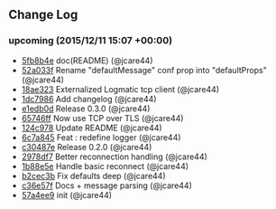 ## Change Log

### upcoming (2015/12/11 15:07 +00:00)
- [5fb8b4e](https://github.com/jcare44/node-logmatic/commit/5fb8b4e85aa7e7432ecd6d9fd208ad84322d2f4a) doc(README) (@jcare44)
- [52a033f](https://github.com/jcare44/node-logmatic/commit/52a033f9f4c271e6dd925e0d97c1e386aad0e0e6) Rename "defaultMessage" conf prop into "defaultProps" (@jcare44)
- [18ae323](https://github.com/jcare44/node-logmatic/commit/18ae323a85d24e5a2bb81211b17d54ccdb320485) Externalized Logmatic tcp client (@jcare44)
- [1dc7986](https://github.com/jcare44/node-logmatic/commit/1dc798603adc0c0dc08133814f076d3919e7bfb5) Add changelog (@jcare44)
- [e1edb0d](https://github.com/jcare44/node-logmatic/commit/e1edb0db6328ecdd4405d0ac753713ab642524af) Release 0.3.0 (@jcare44)
- [65746ff](https://github.com/jcare44/node-logmatic/commit/65746ff2d3e7efd8dc514fb76f5542ab25c090c1) Now use TCP over TLS (@jcare44)
- [124c978](https://github.com/jcare44/node-logmatic/commit/124c97827b4404340979467262d1e8db3209c213) Update README (@jcare44)
- [6c7a845](https://github.com/jcare44/node-logmatic/commit/6c7a845c7d439bdb84e6fa1eaf9df56b53ba1574) Feat : redefine logger (@jcare44)
- [c30487e](https://github.com/jcare44/node-logmatic/commit/c30487e7de8493c618aa05d7fabc9d86c121ab76) Release 0.2.0 (@jcare44)
- [2978df7](https://github.com/jcare44/node-logmatic/commit/2978df79abcaa63a51a6b7048888d20ae88d8e7c) Better reconnection handling (@jcare44)
- [1b88e5e](https://github.com/jcare44/node-logmatic/commit/1b88e5eeefdd73d1b19f58e36910621b29ef0444) Handle basic reconnect (@jcare44)
- [b2cec3b](https://github.com/jcare44/node-logmatic/commit/b2cec3bb87e073f47b1352dce571ce7e61d777ba) Fix defaults deep (@jcare44)
- [c36e57f](https://github.com/jcare44/node-logmatic/commit/c36e57f70e86d9d5f9b240f4b0f18bc046dd7592) Docs + message parsing (@jcare44)
- [57a4ee9](https://github.com/jcare44/node-logmatic/commit/57a4ee9f39e277c35fbe6f591e1bb93c64b6fd60) init (@jcare44)